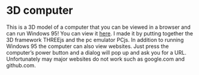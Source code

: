 # 3D computer
This is a 3D model of a computer that you can be viewed in a browser and can run Windows 95!
You can view it [here](http://mrrar.github.io/3dcomputer/).
I made it by putting together the 3D framework THREEjs and the pc emulator PCjs.
In addition to running Windows 95 the computer can also view websites.
Just press the computer’s power button and a dialog will pop up and ask you for a URL.
Unfortunately may major websites do not work such as google.com and github.com.
